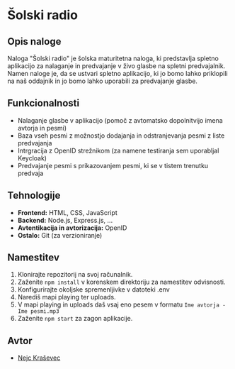 # Šolski radio

## Opis naloge

Naloga "Šolski radio" je šolska maturitetna naloga, ki predstavlja spletno aplikacijo za nalaganje in predvajanje v živo glasbe na spletni predvajalnik. Namen naloge je, da se ustvari spletno aplikacijo, ki jo bomo lahko priklopili na naš oddajnik in jo bomo lahko uporabili za predvajanje glasbe.

## Funkcionalnosti

- Nalaganje glasbe v aplikacijo (pomoč z avtomatsko dopolnitvijo imena avtorja in pesmi)
- Baza vseh pesmi z možnostjo dodajanja in odstranjevanja pesmi z liste predvajanja
- Intrgracija z OpenID strežnikom (za namene testiranja sem uporabljal Keycloak)
- Predvajanje pesmi s prikazovanjem pesmi, ki se v tistem trenutku predvaja

## Tehnologije

- **Frontend:** HTML, CSS, JavaScript
- **Backend:** Node.js, Express.js, ...
- **Avtentikacija in avtorizacija:** OpenID
- **Ostalo:** Git (za verzioniranje)

## Namestitev

1. Klonirajte repozitorij na svoj računalnik.
2. Zaženite `npm install` v korenskem direktoriju za namestitev odvisnosti.
3. Konfigurirajte okoljske spremenljivke v datoteki .env
4. Narediš mapi playing ter uploads.
5. V mapi playing in uploads daš vsaj eno pesem v formatu ```Ime avtorja - Ime pesmi.mp3```
6. Zaženite `npm start` za zagon aplikacije.

## Avtor

- [Nejc Kraševec](https://github.com/nk1505)